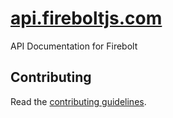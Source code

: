 [api.fireboltjs.com](http://api.fireboltjs.com)
==================

API Documentation for Firebolt


## Contributing

Read the [contributing guidelines](https://github.com/FireboltJS/api.fireboltjs.com/blob/master/CONTRIBUTING.md).
